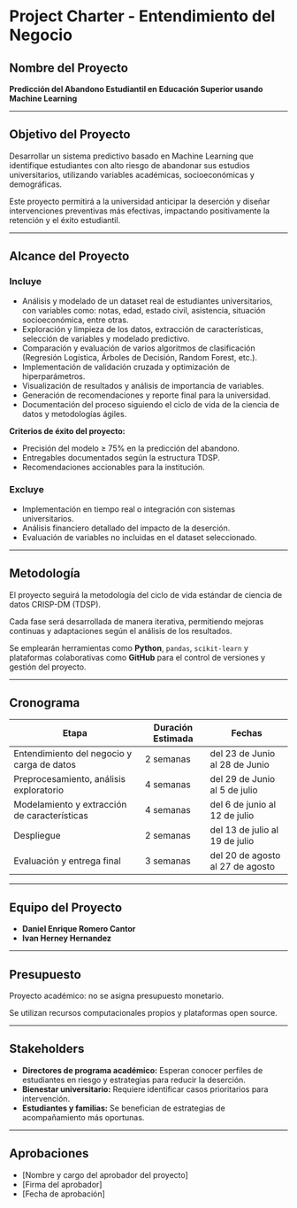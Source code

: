 # Project Charter - Entendimiento del Negocio

## Nombre del Proyecto

**Predicción del Abandono Estudiantil en Educación Superior usando Machine Learning**

---

## Objetivo del Proyecto

Desarrollar un sistema predictivo basado en Machine Learning que identifique estudiantes con alto riesgo de abandonar sus estudios universitarios, utilizando variables académicas, socioeconómicas y demográficas.

Este proyecto permitirá a la universidad anticipar la deserción y diseñar intervenciones preventivas más efectivas, impactando positivamente la retención y el éxito estudiantil.

---

## Alcance del Proyecto

### Incluye

- Análisis y modelado de un dataset real de estudiantes universitarios, con variables como: notas, edad, estado civil, asistencia, situación socioeconómica, entre otras.
- Exploración y limpieza de los datos, extracción de características, selección de variables y modelado predictivo.
- Comparación y evaluación de varios algoritmos de clasificación (Regresión Logística, Árboles de Decisión, Random Forest, etc.).
- Implementación de validación cruzada y optimización de hiperparámetros.
- Visualización de resultados y análisis de importancia de variables.
- Generación de recomendaciones y reporte final para la universidad.
- Documentación del proceso siguiendo el ciclo de vida de la ciencia de datos y metodologías ágiles.

**Criterios de éxito del proyecto:**
- Precisión del modelo ≥ 75% en la predicción del abandono.
- Entregables documentados según la estructura TDSP.
- Recomendaciones accionables para la institución.

### Excluye

- Implementación en tiempo real o integración con sistemas universitarios.
- Análisis financiero detallado del impacto de la deserción.
- Evaluación de variables no incluidas en el dataset seleccionado.

---

## Metodología

El proyecto seguirá la metodología del ciclo de vida estándar de ciencia de datos CRISP-DM (TDSP).

Cada fase será desarrollada de manera iterativa, permitiendo mejoras continuas y adaptaciones según el análisis de los resultados.

Se emplearán herramientas como **Python**, `pandas`, `scikit-learn` y plataformas colaborativas como **GitHub** para el control de versiones y gestión del proyecto.

---

## Cronograma

| Etapa                                      | Duración Estimada | Fechas                          |
|---------------------------------------------|-------------------|---------------------------------|
| Entendimiento del negocio y carga de datos  | 2 semanas         | del 23 de Junio al 28 de Junio     |
| Preprocesamiento, análisis exploratorio     | 4 semanas         | del 29 de Junio al 5 de julio   |
| Modelamiento y extracción de características| 4 semanas         | del 6 de junio al 12 de julio  |
| Despliegue                                 | 2 semanas         | del 13 de julio al 19 de julio  |
| Evaluación y entrega final                  | 3 semanas         | del 20 de agosto al 27 de agosto |

---

## Equipo del Proyecto

- **Daniel Enrique Romero Cantor**
- **Ivan Herney Hernandez**

---

## Presupuesto

Proyecto académico: no se asigna presupuesto monetario.

Se utilizan recursos computacionales propios y plataformas open source.

---

## Stakeholders

- **Directores de programa académico:** Esperan conocer perfiles de estudiantes en riesgo y estrategias para reducir la deserción.
- **Bienestar universitario:** Requiere identificar casos prioritarios para intervención.
- **Estudiantes y familias:** Se benefician de estrategias de acompañamiento más oportunas.

---

## Aprobaciones

- [Nombre y cargo del aprobador del proyecto]
- [Firma del aprobador]
- [Fecha de aprobación]